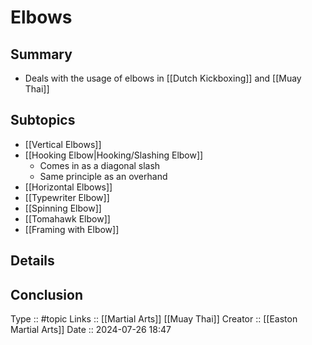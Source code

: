 # Elbows

## Summary

- Deals with the usage of elbows in [[Dutch Kickboxing]] and [[Muay Thai]]
## Subtopics

- [[Vertical Elbows]] 
- [[Hooking Elbow|Hooking/Slashing Elbow]]
	- Comes in as a diagonal slash
	- Same principle as an overhand
- [[Horizontal Elbows]]
- [[Typewriter Elbow]]
- [[Spinning Elbow]]
- [[Tomahawk Elbow]]
- [[Framing with Elbow]]

## Details

## Conclusion


Type :: #topic
Links :: [[Martial Arts]]  [[Muay Thai]]
Creator :: [[Easton Martial Arts]]
Date ::  2024-07-26 18:47